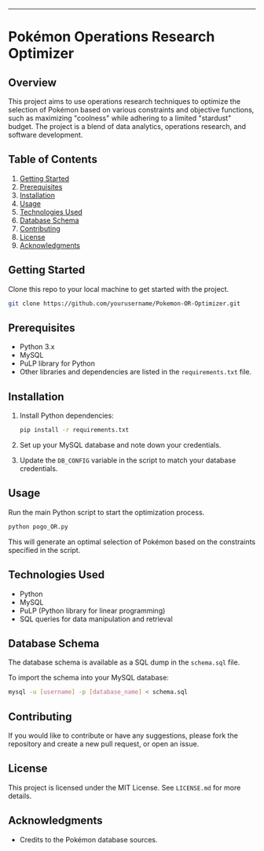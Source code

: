 
---

# Pokémon Operations Research Optimizer

## Overview

This project aims to use operations research techniques to optimize the selection of Pokémon based on various constraints and objective functions, such as maximizing "coolness" while adhering to a limited "stardust" budget. The project is a blend of data analytics, operations research, and software development.

## Table of Contents

1. [Getting Started](#getting-started)
2. [Prerequisites](#prerequisites)
3. [Installation](#installation)
4. [Usage](#usage)
5. [Technologies Used](#technologies-used)
6. [Database Schema](#database-schema)
7. [Contributing](#contributing)
8. [License](#license)
9. [Acknowledgments](#acknowledgments)

## Getting Started

Clone this repo to your local machine to get started with the project.

```bash
git clone https://github.com/yourusername/Pokemon-OR-Optimizer.git
```

## Prerequisites

- Python 3.x
- MySQL
- PuLP library for Python
- Other libraries and dependencies are listed in the `requirements.txt` file.

## Installation

1. Install Python dependencies:

    ```bash
    pip install -r requirements.txt
    ```

2. Set up your MySQL database and note down your credentials.

3. Update the `DB_CONFIG` variable in the script to match your database credentials.

## Usage

Run the main Python script to start the optimization process.

```bash
python pogo_OR.py
```

This will generate an optimal selection of Pokémon based on the constraints specified in the script.

## Technologies Used

- Python
- MySQL
- PuLP (Python library for linear programming)
- SQL queries for data manipulation and retrieval

## Database Schema

The database schema is available as a SQL dump in the `schema.sql` file.

To import the schema into your MySQL database:

```bash
mysql -u [username] -p [database_name] < schema.sql
```

## Contributing

If you would like to contribute or have any suggestions, please fork the repository and create a new pull request, or open an issue.

## License

This project is licensed under the MIT License. See `LICENSE.md` for more details.

## Acknowledgments

- Credits to the Pokémon database sources.


